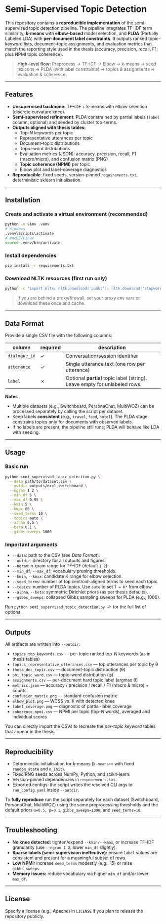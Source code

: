 # Semi-Supervised Topic Detection 

This repository contains a **reproducible implementation** of the semi-supervised topic detection pipeline. The pipeline integrates TF–IDF term similarity, **k-means** with **elbow-based** model selection, and **PLDA** (Partially Labeled LDA) with **per-document label constraints**. It outputs ranked topic–keyword lists, document–topic assignments, and evaluation metrics that match the reporting style used in the thesis (accuracy, precision, recall, F1; plus NPMI topic coherence).

> **High-level flow:** Preprocess → TF–IDF → Elbow → k-means → seed lexicons → PLDA (with label constraints) → topics & assignments → evaluation & coherence.

---

##  Features

- **Unsupervised backbone:** TF–IDF + k-means with elbow selection (discrete curvature knee).
- **Semi-supervised refinement:** PLDA constrained by partial labels (`label` column, optional) and seeded by cluster top-terms.
- **Outputs aligned with thesis tables:**
  - Top-*N* keywords per topic 
  - Representative utterances per topic 
  - Document–topic distributions 
  - Topic–word distributions 
  - Evaluation metrics (JSON): accuracy, precision, recall, F1 (macro/micro), and confusion matrix (PNG)
  - **Topic coherence (NPMI)** per topic 
  - Elbow plot and label-coverage diagnostics 
- **Reproducible**: fixed seeds, version-pinned `requirements.txt`, deterministic sklearn initialisation.

---

##  Installation

###  Create and activate a virtual environment (recommended)

```bash
python -m venv .venv
# Windows
.venv\Scripts\activate
# macOS/Linux
source .venv/bin/activate
```

###  Install dependencies

```bash
pip install -r requirements.txt
```

### Download NLTK resources (first run only)

```bash
python -c "import nltk; nltk.download('punkt'); nltk.download('stopwords')"
```

> If you are behind a proxy/firewall, set your proxy env vars or download these once and cache.

---

## Data Format

Provide a single CSV file with the following columns:

| column         | required | description                                                                 |
|----------------|----------|-----------------------------------------------------------------------------|
| `dialogue_id`  | ✓        | Conversation/session identifier                                             |
| `utterance`    | ✓        | Single utterance text (one row per utterance)                               |
| `label`        | ✗        | Optional **partial** topic label (string). Leave empty for unlabeled rows.  |

**Notes**

- Multiple datasets (e.g., Switchboard, PersonaChat, MultiWOZ) can be processed separately by calling the script per dataset.
- Keep labels **consistent** (e.g., `travel`, `food`, `hotel`). The PLDA stage constrains topics only for documents with observed labels.
- If no labels are present, the pipeline still runs; PLDA will behave like LDA with seeding.

---

##  Usage

###  Basic run

```bash
python semi_supervised_topic_detection.py \
  --data path/to/dataset.csv \
  --outdir outputs/exp1_switchboard \
  --ngram 1 2 \
  --min_df 5 \
  --max_df 0.95 \
  --kmin 5 \
  --kmax 60 \
  --seed_terms 10 \
  --topics auto \
  --alpha 0.5 \
  --beta 0.1 \
  --gibbs_sweeps 1000
```

###  Important arguments

- `--data`: path to the CSV (see *Data Format*).
- `--outdir`: directory for all outputs and figures.
- `--ngram`: n-gram range for TF–IDF (default `1 2`).
- `--min_df`, `--max_df`: vocabulary pruning thresholds.
- `--kmin`, `--kmax`: candidate K range for elbow selection.
- `--seed_terms`: number of top centroid-aligned terms to seed each topic.
- `--topics`: number of PLDA topics. Use `auto` to set `T = K*` from elbow.
- `--alpha`, `--beta`: symmetric Dirichlet priors (as per thesis defaults).
- `--gibbs_sweeps`: collapsed Gibbs sampling sweeps for PLDA (e.g., 1000).

Run `python semi_supervised_topic_detection.py -h` for the full list of options.

---

## Outputs

All artifacts are written into `--outdir`:

- `topics_top_keywords.csv` — per-topic ranked top-*N* keywords (as in thesis tables)
- `topics_representative_utterances.csv` — top utterances per topic by θ
- `theta_doc_topic.csv` — document–topic distribution (θ)
- `phi_topic_word.csv` — topic–word distribution (φ)
- `assignments.csv` — per-document hard topic label (argmax θ)
- `metrics.json` — accuracy / precision / recall / F1 (macro & micro) + counts
- `confusion_matrix.png` — standard confusion matrix
- `elbow_plot.png` — WCSS vs. K with detected knee
- `label_coverage.png` — diagnostic of partial-label coverage
- `coherence_npmi.csv` — NPMI per topic (top-*N* words), averaged and individual scores

You can directly import the CSVs to recreate the *per-topic keyword* tables that appear in the thesis.

---

## Reproducibility

- Deterministic initialisation for k-means (`k-means++` with fixed `random_state` and `n_init`).
- Fixed RNG seeds across NumPy, Python, and scikit-learn.
- Version-pinned dependencies in `requirements.txt`.
- Exported configs: the script writes the resolved CLI args to `run_config.yaml` inside `--outdir`.

To **fully reproduce**  run the script separately for each dataset (Switchboard, PersonaChat, MultiWOZ) using the same preprocessing thresholds and the default priors `α=0.5, β=0.1`, `gibbs_sweeps=1000`, and `seed_terms=10`.

---


##  Troubleshooting

- **No knee detected:** tighten/expand `--kmin/--kmax`, or increase TF–IDF granularity (use `--ngram 1 2`, lower `min_df` slightly).
- **Sparse labels (semi-supervision ineffective):** ensure `label` values are consistent and present for a meaningful subset of rows.
- **Low NPMI:** increase `seed_terms` modestly (e.g., 15) or raise `gibbs_sweeps`.
- **Memory issues:** reduce vocabulary via higher `min_df` and/or lower `max_df`.


---

##  License

Specify a license (e.g., Apache) in `LICENSE` if you plan to release the repository publicly.
